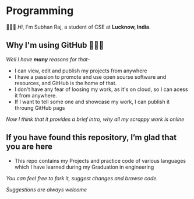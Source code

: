 # Programming

👋👋👋 *Hi*, I'm Subhan Raj, a student of CSE at **Lucknow, India**.

## Why I'm using GitHub 🤔🤔🤔

*Well I have **many** reasons for that-*  

* I can view, edit and publish my projects from anywhere
* I have a passion to promote and use open sourse software and resources, and GitHub is the home of that.
* I don't have any fear of loosing my work, as it's on cloud, so I can acess it from anywhere.
* If I want to tell some one and showcase my work, I can publish it throung GitHub pags

_Now I think that it provides a brief intro, why all my scrappy work is online_

## If you have found this repository, I’m glad that you are here

* This repo contains my Projects and practice code of various languages which I have learned during my Graduation in engineering

*You can feel free to fork it, suggest changes and browse code.*

_Suggestions are always welcome_
